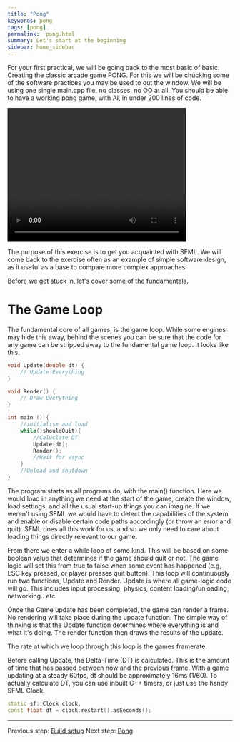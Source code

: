 ```yaml
---
title: "Pong"
keywords: pong
tags: [pong]
permalink:  pong.html
summary: Let's start at the beginning
sidebar: home_sidebar
---
```


For your first practical, we will be going back to the most basic of basic. Creating the classic arcade game PONG. For this we will be chucking some of the software practices you may be used to out the window. We will be using one single main.cpp file, no classes, no OO at all. You should be able to have a working pong game, with AI, in under 200 lines of code. 

<video class="middle" width="400" height="300" loop autoplay>
  <source src="assets/videos/pong.mp4" type="video/mp4">
</video>


The purpose of this exercise is to get you acquainted with SFML. We will come back to the exercise often as an example of simple software design, as it useful as a base to compare more complex approaches.

Before we get stuck in, let's cover some of the fundamentals.

# The Game Loop

The fundamental core of all games, is the game loop. While some engines may hide this away, behind the scenes you can be sure that the code for any game can be stripped away to the fundamental game loop. It looks like this.
```Cpp
void Update(double dt) {
	// Update Everything
}

void Render() {
	// Draw Everything
}

int main () {
	//initialise and load
	while(!shouldQuit){
		//Caluclate DT
		Update(dt);
		Render();
		//Wait for Vsync
	}
	//Unload and shutdown
}
```

The program starts as all programs do, with the main() function. 
Here we would load in anything we need at the start of the game, create the window, load settings, and all the usual start-up things you can imagine. If we weren't using SFML we would have to detect the capabilities of the system and enable or disable certain code paths accordingly (or throw an error and quit). SFML does all this work for us, and so we only need to care about loading things directly relevant to our game.

From there we enter a while loop of some kind. This will be based on some boolean value that determines if the game should quit or not. The game logic will set this from true to false when some event has happened (e.g, ESC key pressed, or player presses quit button).  This loop will continuously run two functions, Update and Render.
Update is where all game-logic code will go. This includes input processing, physics, content loading/unloading, networking.. etc. 

Once the Game update has been completed, the game can render a frame.  No rendering will take place during the update function. The simple way of thinking is that the Update function determines where everything is and what it's doing. The render function then draws the results of the update.   

The rate at which we loop through this loop is the games framerate.

Before calling Update, the Delta-Time (DT) is calculated. This is the amount of time that has passed between now and the previous frame. With a game updating at a steady 60fps, dt should be approximately 16ms (1/60).
To actually calculate DT, you can use inbuilt C++ timers, or just use the handy SFML Clock.
```cpp
static sf::Clock clock;
const float dt = clock.restart().asSeconds();
```



---
Previous step: [Build setup](build_setup)
Next step: [Pong](pong)
